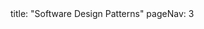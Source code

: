 <frontmatter>
title: "Software Design Patterns"
pageNav: 3
</frontmatter>

<include src="container-inPage-asFlat.md" boilerplate />
